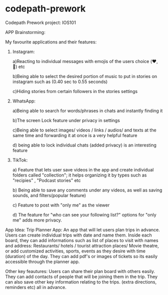 # codepath-prework
Codepath Prework project: IOS101



APP Brainstorming:

My favourite applications and their features:

1. Instagram: 

    a)Reacting to individual messages with emojis of the users choice (❤️, 🤣) etc
    
    b)Being able to select the desired portion of music to put in stories on instagram such as (0.40 sec to 0.55 seconds)
    
    c)Hiding stories from certain followers in the stories settings
    
2. WhatsApp:

    a)Being able to search for words/phrases in chats and instantly finding it
    
    b)The screen Lock feature under privacy in settings
    
    c)Being able to select images/ videos / links / audios/ and texts at the same time and forwarding it at once is a very helpful feature
    
    d) being able to lock individual chats (added privacy) is an interesting feature
    
3. TikTok:

    a) Feature that lets user save videos in the app and create individual folders called "collection"; it helps organizing it by types such as "recipies" , "Podcast stories" etc
    
    b) Being able to save any comments under any videos, as well as saving sounds, and filters(popular feature)
    
    c) Feature to post with "only me" as the viewer
    
    d) The feature for "who can see your following list?" options for "only me" adds more privacy. 
    
    
App Idea:
Trip Planner App: An app that will let users plan trips in advance. Users can create individual trips with date and name them. Inside each board, they can add informations such as list of places to visit with names and address: Restaurants/ hotels / tourist attraction places/ Movie theatre, or add customized activities, sports, events as they desire with time (duration) of the day. They can add pdf's or images of tickets so its easily accessible through the planner app.

Other key feautures: Users can share their plan board with others easily. They can add contacts of people that will be joining them in the trip. They can also save other key information relating to the trips. (extra directions, reminders etc) all in advance. 
    
    
    
    
